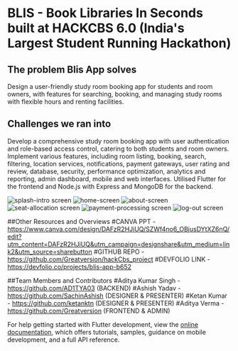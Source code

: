 # BLIS - Book Libraries In Seconds built at HACKCBS 6.0 (India's Largest Student Running Hackathon)



## The problem Blis App solves
Design a user-friendly study room booking app for students and room owners, with features for searching, booking, and managing study rooms with flexible hours and renting facilities.

## Challenges we ran into
Develop a comprehensive study room booking app with user authentication and role-based access control, catering to both students and room owners.
Implement various features, including room listing, booking, search, filtering, location services, notifications, payment gateways, user rating and review, database, security, performance optimization, analytics and reporting, admin dashboard, mobile and web interfaces.
Utilised Flutter for the frontend and Node.js with Express and MongoDB for the backend.

![splash-intro screen](https://github.com/Greatversion/hackCbs_project/assets/105535211/f537965e-6f85-4c76-8da3-ac04746b6108)
![home-screen](https://github.com/Greatversion/hackCbs_project/assets/105535211/27bd3e26-c5b2-44f4-9d04-a8aab2f8c7cf)
![about-screen](https://github.com/Greatversion/hackCbs_project/assets/105535211/feb8fb62-0e6a-4c91-9a23-9b989be255ba)
![seat-allocation screen](https://github.com/Greatversion/hackCbs_project/assets/105535211/2eac21e5-3053-4e98-8fb8-8e80a78fe489)
![payment-processing screen](https://github.com/Greatversion/hackCbs_project/assets/105535211/334cd566-fdab-4e80-8cb9-ba869e1f0810)
![log-out screen](https://github.com/Greatversion/hackCbs_project/assets/105535211/83ad14c6-0853-49ab-a8f4-e023390347f2)


##Other Resources and Overviews
#CANVA PPT - https://www.canva.com/design/DAFzR2HJiUQ/SZWf4no6_OBjusDYtXZ6nQ/edit?utm_content=DAFzR2HJiUQ&utm_campaign=designshare&utm_medium=link2&utm_source=sharebutton
#GITHUB REPO - https://github.com/Greatversion/hackCbs_project
#DEVFOLIO LINK - https://devfolio.co/projects/blis-app-b652


##Team Members and Contributors
#Aditya Kumar Singh - https://github.com/AD1TYA03 (BACKEND)
#Ashish Yadav - https://github.com/SachinAshish (DESIGNER & PRESENTER)
#Ketan Kumar - https://github.com/ketanktn (DESIGNER & PRESENTER)
#Aditya Verma - https://github.com/Greatversion (FRONTEND & ADMIN)


For help getting started with Flutter development, view the
[online documentation](https://docs.flutter.dev/), which offers tutorials,
samples, guidance on mobile development, and a full API reference.
